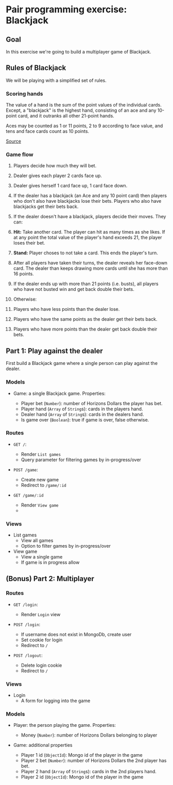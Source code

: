 # Pair programming exercise: Blackjack

## Goal

In this exercise we're going to build a multiplayer game of Blackjack.

## Rules of Blackjack

We will be playing with a simplified set of rules.

### Scoring hands

The value of a hand is the sum of the point values of the individual cards.
Except, a "blackjack" is the highest hand, consisting of an ace and any
10-point card, and it outranks all other 21-point hands.

Aces may be counted as 1 or 11 points, 2 to 9 according to face value, and tens
and face cards count as 10 points.

[Source](http://wizardofodds.com/games/blackjack/basics/)

### Game flow

1. Players decide how much they will bet.
1. Dealer gives each player 2 cards face up.
1. Dealer gives herself 1 card face up, 1 card face down.
1. If the dealer has a blackjack (an Ace and any 10 point card) then players
  who don't also have blackjacks lose their bets. Players who also have
  blackjacks get their bets back.
1. If the dealer doesn't have a blackjack, players decide their moves.
  They can:

  1. **Hit:** Take another card. The player can hit as many times as she likes.
  If at any point the total value of the player's hand exceeds 21, the player
  loses their bet.
  1. **Stand:** Player choses to not take a card. This ends the player's turn.

1. After all players have taken their turns, the dealer reveals her face-down
  card. The dealer than keeps drawing more cards until she has more than 16
  points.
1. If the dealer ends up with more than 21 points (i.e. busts), all players who
  have not busted win and get back double their bets.
1. Otherwise:

  1. Players who have less points than the dealer lose.
  1. Players who have the same points as the dealer get their bets back.
  1. Players who have more points than the dealer get back double their bets.


## Part 1: Play against the dealer

First build a Blackjack game where a single person can play against the dealer.

### Models

- Game: a single Blackjack game. Properties:

  - Player bet (`Number`): number of Horizons Dollars the player has bet.
  - Player hand (`Array` of `String`s): cards in the players hand.
  - Dealer hand (`Array` of `String`s): cards in the dealers hand.
  - Is game over (`Boolean`): true if game is over, false otherwise.

### Routes

- `GET /`:
  - Render `List games`
  - Query parameter for filtering games by in-progress/over

- `POST /game`:
  - Create new game
  - Redirect to `/game/:id`

- `GET /game/:id`
  - Render `View game`
  -

### Views

- List games
  - View all games
  - Option to filter games by in-progress/over
- View game
  - View a single game
  - If game is in progress allow

## (Bonus) Part 2: Multiplayer

### Routes

- `GET /login`:
  - Render `Login` view

- `POST /login`:
  - If username does not exist in MongoDb, create user
  - Set cookie for login
  - Redirect to `/`

- `POST /logout`:
  - Delete login cookie
  - Redirect to `/`

### Views

- Login
  - A form for logging into the game

### Models

- Player: the person playing the game. Properties:

  - Money (`Number`): number of Horizons Dollars belonging to player

- Game: additional properties

  - Player 1 id (`ObjectId`): Mongo id of the player in the game
  - Player 2 bet (`Number`): number of Horizons Dollars the 2nd player has bet.
  - Player 2 hand (`Array` of `String`s): cards in the 2nd players hand.
  - Player 2 id (`ObjectId`): Mongo id of the player in the game
